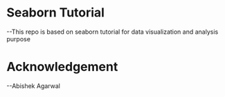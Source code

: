 # Seaborn Tutorial

--This repo is based on seaborn tutorial for data visualization and analysis purpose

# Acknowledgement 

--Abishek Agarwal